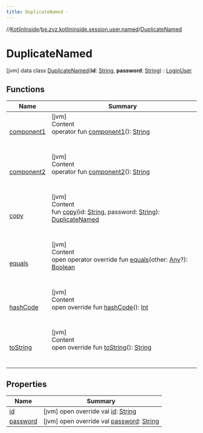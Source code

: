 ```yaml
---
title: DuplicateNamed -
---
```

//[KotlinInside](../../index.md)/[be.zvz.kotlininside.session.user.named](../index.md)/[DuplicateNamed](index.md)



# DuplicateNamed  
 [jvm] data class [DuplicateNamed](index.md)(**id**: [String](https://kotlinlang.org/api/latest/jvm/stdlib/kotlin/-string/index.html), **password**: [String](https://kotlinlang.org/api/latest/jvm/stdlib/kotlin/-string/index.html)) : [LoginUser](../../be.zvz.kotlininside.session.user/-login-user/index.md)   


## Functions  
  
|  Name|  Summary| 
|---|---|
| <a name="be.zvz.kotlininside.session.user.named/DuplicateNamed/component1/#/PointingToDeclaration/"></a>[component1](component1.md)| <a name="be.zvz.kotlininside.session.user.named/DuplicateNamed/component1/#/PointingToDeclaration/"></a>[jvm]  <br>Content  <br>operator fun [component1](component1.md)(): [String](https://kotlinlang.org/api/latest/jvm/stdlib/kotlin/-string/index.html)  <br><br><br>
| <a name="be.zvz.kotlininside.session.user.named/DuplicateNamed/component2/#/PointingToDeclaration/"></a>[component2](component2.md)| <a name="be.zvz.kotlininside.session.user.named/DuplicateNamed/component2/#/PointingToDeclaration/"></a>[jvm]  <br>Content  <br>operator fun [component2](component2.md)(): [String](https://kotlinlang.org/api/latest/jvm/stdlib/kotlin/-string/index.html)  <br><br><br>
| <a name="be.zvz.kotlininside.session.user.named/DuplicateNamed/copy/#kotlin.String#kotlin.String/PointingToDeclaration/"></a>[copy](copy.md)| <a name="be.zvz.kotlininside.session.user.named/DuplicateNamed/copy/#kotlin.String#kotlin.String/PointingToDeclaration/"></a>[jvm]  <br>Content  <br>fun [copy](copy.md)(id: [String](https://kotlinlang.org/api/latest/jvm/stdlib/kotlin/-string/index.html), password: [String](https://kotlinlang.org/api/latest/jvm/stdlib/kotlin/-string/index.html)): [DuplicateNamed](index.md)  <br><br><br>
| <a name="kotlin/Any/equals/#kotlin.Any?/PointingToDeclaration/"></a>[equals](../../be.zvz.kotlininside.utils/-string-util/-companion/index.md#%5Bkotlin%2FAny%2Fequals%2F%23kotlin.Any%3F%2FPointingToDeclaration%2F%5D%2FFunctions%2F578868537)| <a name="kotlin/Any/equals/#kotlin.Any?/PointingToDeclaration/"></a>[jvm]  <br>Content  <br>open operator override fun [equals](../../be.zvz.kotlininside.utils/-string-util/-companion/index.md#%5Bkotlin%2FAny%2Fequals%2F%23kotlin.Any%3F%2FPointingToDeclaration%2F%5D%2FFunctions%2F578868537)(other: [Any](https://kotlinlang.org/api/latest/jvm/stdlib/kotlin/-any/index.html)?): [Boolean](https://kotlinlang.org/api/latest/jvm/stdlib/kotlin/-boolean/index.html)  <br><br><br>
| <a name="kotlin/Any/hashCode/#/PointingToDeclaration/"></a>[hashCode](../../be.zvz.kotlininside.utils/-string-util/-companion/index.md#%5Bkotlin%2FAny%2FhashCode%2F%23%2FPointingToDeclaration%2F%5D%2FFunctions%2F578868537)| <a name="kotlin/Any/hashCode/#/PointingToDeclaration/"></a>[jvm]  <br>Content  <br>open override fun [hashCode](../../be.zvz.kotlininside.utils/-string-util/-companion/index.md#%5Bkotlin%2FAny%2FhashCode%2F%23%2FPointingToDeclaration%2F%5D%2FFunctions%2F578868537)(): [Int](https://kotlinlang.org/api/latest/jvm/stdlib/kotlin/-int/index.html)  <br><br><br>
| <a name="kotlin/Any/toString/#/PointingToDeclaration/"></a>[toString](../../be.zvz.kotlininside.utils/-string-util/-companion/index.md#%5Bkotlin%2FAny%2FtoString%2F%23%2FPointingToDeclaration%2F%5D%2FFunctions%2F578868537)| <a name="kotlin/Any/toString/#/PointingToDeclaration/"></a>[jvm]  <br>Content  <br>open override fun [toString](../../be.zvz.kotlininside.utils/-string-util/-companion/index.md#%5Bkotlin%2FAny%2FtoString%2F%23%2FPointingToDeclaration%2F%5D%2FFunctions%2F578868537)(): [String](https://kotlinlang.org/api/latest/jvm/stdlib/kotlin/-string/index.html)  <br><br><br>


## Properties  
  
|  Name|  Summary| 
|---|---|
| <a name="be.zvz.kotlininside.session.user.named/DuplicateNamed/id/#/PointingToDeclaration/"></a>[id](id.md)| <a name="be.zvz.kotlininside.session.user.named/DuplicateNamed/id/#/PointingToDeclaration/"></a> [jvm] open override val [id](id.md): [String](https://kotlinlang.org/api/latest/jvm/stdlib/kotlin/-string/index.html)   <br>
| <a name="be.zvz.kotlininside.session.user.named/DuplicateNamed/password/#/PointingToDeclaration/"></a>[password](password.md)| <a name="be.zvz.kotlininside.session.user.named/DuplicateNamed/password/#/PointingToDeclaration/"></a> [jvm] open override val [password](password.md): [String](https://kotlinlang.org/api/latest/jvm/stdlib/kotlin/-string/index.html)   <br>

